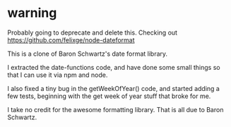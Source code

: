 # warning
Probably going to deprecate and delete this.  Checking out 
<https://github.com/felixge/node-dateformat>

This is a clone of Baron Schwartz's date format library.

I extracted the date-functions code, and have done some small things
so that I can use it via npm and node.

I also fixed a  tiny bug in the getWeekOfYear() code, and started
adding a few tests, beginning with the get week of year stuff that
broke for me.

I take no credit for the awesome formatting library.  That is all due
to Baron Schwartz.

